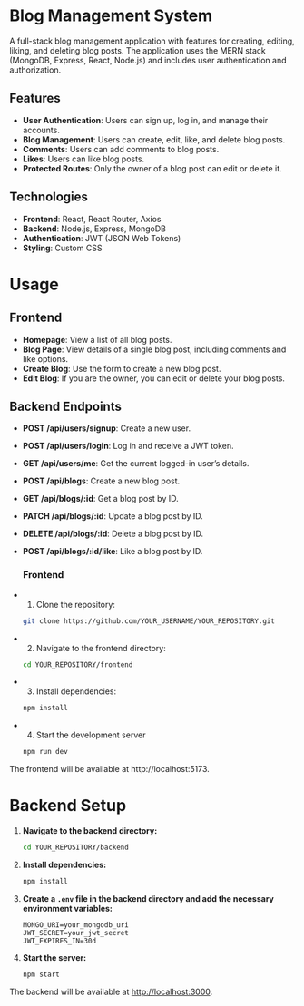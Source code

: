 # Blog Management System

A full-stack blog management application with features for creating, editing, liking, and deleting blog posts. The application uses the MERN stack (MongoDB, Express, React, Node.js) and includes user authentication and authorization.

## Features

- **User Authentication**: Users can sign up, log in, and manage their accounts.
- **Blog Management**: Users can create, edit, like, and delete blog posts.
- **Comments**: Users can add comments to blog posts.
- **Likes**: Users can like blog posts.
- **Protected Routes**: Only the owner of a blog post can edit or delete it.

## Technologies

- **Frontend**: React, React Router, Axios
- **Backend**: Node.js, Express, MongoDB
- **Authentication**: JWT (JSON Web Tokens)
- **Styling**: Custom CSS

# Usage

## Frontend

- **Homepage**: View a list of all blog posts.
- **Blog Page**: View details of a single blog post, including comments and like options.
- **Create Blog**: Use the form to create a new blog post.
- **Edit Blog**: If you are the owner, you can edit or delete your blog posts.

## Backend Endpoints

- **POST /api/users/signup**: Create a new user.
- **POST /api/users/login**: Log in and receive a JWT token.
- **GET /api/users/me**: Get the current logged-in user’s details.
- **POST /api/blogs**: Create a new blog post.
- **GET /api/blogs/:id**: Get a blog post by ID.
- **PATCH /api/blogs/:id**: Update a blog post by ID.
- **DELETE /api/blogs/:id**: Delete a blog post by ID.
- **POST /api/blogs/:id/like**: Like a blog post by ID.

  ### Frontend

- 1. Clone the repository:

   ```bash
   git clone https://github.com/YOUR_USERNAME/YOUR_REPOSITORY.git


- 2. Navigate to the frontend directory:

   ```bash
  cd YOUR_REPOSITORY/frontend
   
- 3. Install dependencies:

   ```bash
   npm install

- 4. Start the development server

  ```bash
  npm run dev

The frontend will be available at http://localhost:5173.

# Backend Setup

1. **Navigate to the backend directory:**

    ```bash
    cd YOUR_REPOSITORY/backend
    ```

2. **Install dependencies:**

    ```bash
    npm install
    ```

3. **Create a `.env` file in the backend directory and add the necessary environment variables:**

    ```env
    MONGO_URI=your_mongodb_uri
    JWT_SECRET=your_jwt_secret
    JWT_EXPIRES_IN=30d
    ```

4. **Start the server:**

    ```bash
    npm start
    ```

The backend will be available at [http://localhost:3000](http://localhost:3000).

  

